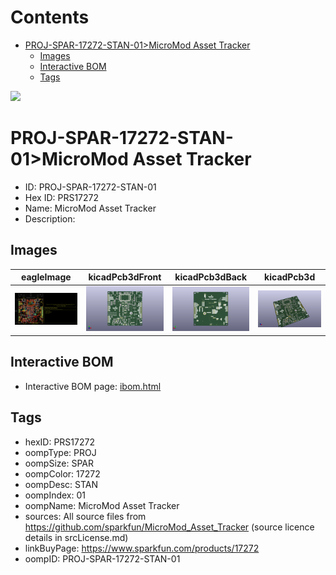 



Contents
========

* [PROJ-SPAR-17272-STAN-01>MicroMod Asset Tracker](#proj-spar-17272-stan-01micromod-asset-tracker)
	* [Images](#images)
	* [Interactive BOM](#interactive-bom)
	* [Tags](#tags)
  
![][im]
# PROJ-SPAR-17272-STAN-01>MicroMod Asset Tracker

- ID: PROJ-SPAR-17272-STAN-01
- Hex ID: PRS17272
- Name: MicroMod Asset Tracker
- Description: 

## Images
  
  

|eagleImage|kicadPcb3dFront|kicadPcb3dBack|kicadPcb3d|
| :---: | :---: | :---: | :---: |
|[![eagleImage](eagleImage_140.png)](eagleImage_.png)|[![kicadPcb3dFront](kicadPcb3dFront_140.png)](kicadPcb3dFront_.png)|[![kicadPcb3dBack](kicadPcb3dBack_140.png)](kicadPcb3dBack_.png)|[![kicadPcb3d](kicadPcb3d_140.png)](kicadPcb3d_.png)|

## Interactive BOM

- Interactive BOM page: [ibom.html](kicad/bom/ibom.html)

## Tags

- hexID: PRS17272
- oompType: PROJ
- oompSize: SPAR
- oompColor: 17272
- oompDesc: STAN
- oompIndex: 01
- oompName: MicroMod Asset Tracker
- sources: All source files from https://github.com/sparkfun/MicroMod_Asset_Tracker (source licence details in srcLicense.md)
- linkBuyPage: https://www.sparkfun.com/products/17272
- oompID: PROJ-SPAR-17272-STAN-01



[im]: kicadPcb3d_450.png
